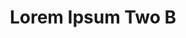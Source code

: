 ---
layout: page
permalink: /application-guidelines/lorem-ipsum-two/part-C/
breadcrumb: Application Guidelines (Lorem Ipsum Two B) 
title: Lorem Ipsum Two B
collection_name: application-guidelines
third_nav_title: "Second Level B"
---